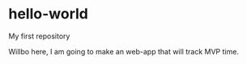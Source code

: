 # hello-world
My first repository

Willbo here, I am going to make an web-app that will track MVP time.
